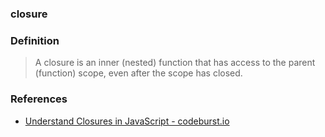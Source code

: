 
### closure


### Definition

>A closure is an inner (nested) function that has access to the parent (function) scope, even after the scope has closed.


### References

- [Understand Closures in JavaScript - codeburst.io](https://codeburst.io/understand-closures-in-javascript-d07852fa51e7)
                        

